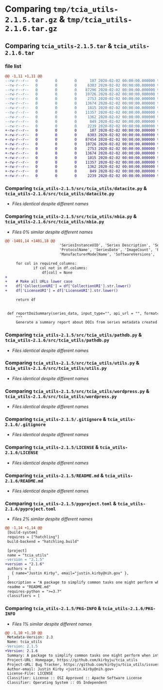 # Comparing `tmp/tcia_utils-2.1.5.tar.gz` & `tmp/tcia_utils-2.1.6.tar.gz`

## Comparing `tcia_utils-2.1.5.tar` & `tcia_utils-2.1.6.tar`

### file list

```diff
@@ -1,11 +1,11 @@
--rw-r--r--   0        0        0      107 2020-02-02 00:00:00.000000 tcia_utils-2.1.5/src/tcia_utils/__init__.py
--rw-r--r--   0        0        0     6303 2020-02-02 00:00:00.000000 tcia_utils-2.1.5/src/tcia_utils/datacite.py
--rw-r--r--   0        0        0    87296 2020-02-02 00:00:00.000000 tcia_utils-2.1.5/src/tcia_utils/nbia.py
--rw-r--r--   0        0        0    10726 2020-02-02 00:00:00.000000 tcia_utils-2.1.5/src/tcia_utils/pathdb.py
--rw-r--r--   0        0        0     2753 2020-02-02 00:00:00.000000 tcia_utils-2.1.5/src/tcia_utils/utils.py
--rw-r--r--   0        0        0    13674 2020-02-02 00:00:00.000000 tcia_utils-2.1.5/src/tcia_utils/wordpress.py
--rw-r--r--   0        0        0     1815 2020-02-02 00:00:00.000000 tcia_utils-2.1.5/.gitignore
--rw-r--r--   0        0        0    11357 2020-02-02 00:00:00.000000 tcia_utils-2.1.5/LICENSE
--rw-r--r--   0        0        0     1362 2020-02-02 00:00:00.000000 tcia_utils-2.1.5/README.md
--rw-r--r--   0        0        0      849 2020-02-02 00:00:00.000000 tcia_utils-2.1.5/pyproject.toml
--rw-r--r--   0        0        0     2239 2020-02-02 00:00:00.000000 tcia_utils-2.1.5/PKG-INFO
+-rw-r--r--   0        0        0      107 2020-02-02 00:00:00.000000 tcia_utils-2.1.6/src/tcia_utils/__init__.py
+-rw-r--r--   0        0        0     6303 2020-02-02 00:00:00.000000 tcia_utils-2.1.6/src/tcia_utils/datacite.py
+-rw-r--r--   0        0        0    87454 2020-02-02 00:00:00.000000 tcia_utils-2.1.6/src/tcia_utils/nbia.py
+-rw-r--r--   0        0        0    10726 2020-02-02 00:00:00.000000 tcia_utils-2.1.6/src/tcia_utils/pathdb.py
+-rw-r--r--   0        0        0     2753 2020-02-02 00:00:00.000000 tcia_utils-2.1.6/src/tcia_utils/utils.py
+-rw-r--r--   0        0        0    13674 2020-02-02 00:00:00.000000 tcia_utils-2.1.6/src/tcia_utils/wordpress.py
+-rw-r--r--   0        0        0     1815 2020-02-02 00:00:00.000000 tcia_utils-2.1.6/.gitignore
+-rw-r--r--   0        0        0    11357 2020-02-02 00:00:00.000000 tcia_utils-2.1.6/LICENSE
+-rw-r--r--   0        0        0     1362 2020-02-02 00:00:00.000000 tcia_utils-2.1.6/README.md
+-rw-r--r--   0        0        0      849 2020-02-02 00:00:00.000000 tcia_utils-2.1.6/pyproject.toml
+-rw-r--r--   0        0        0     2239 2020-02-02 00:00:00.000000 tcia_utils-2.1.6/PKG-INFO
```

### Comparing `tcia_utils-2.1.5/src/tcia_utils/datacite.py` & `tcia_utils-2.1.6/src/tcia_utils/datacite.py`

 * *Files identical despite different names*

### Comparing `tcia_utils-2.1.5/src/tcia_utils/nbia.py` & `tcia_utils-2.1.6/src/tcia_utils/nbia.py`

 * *Files 0% similar despite different names*

```diff
@@ -1401,14 +1401,18 @@
                         'SeriesInstanceUID', 'Series Description', 'SeriesNumber',
                         'ProtocolName', 'SeriesDate', 'ImageCount', 'FileSize', 'TimeStamp',
                         'ManufacturerModelName', 'SoftwareVersions', 'LicenseURI']
     
     for col in required_columns:
             if col not in df.columns:
                 df[col] = None
+                
+    # Make all URLs lower case
+    df['CollectionURI'] = df['CollectionURI'].str.lower()
+    df['LicenseURI'] = df['LicenseURI'].str.lower()
     
     return df
 
 
 def reportDoiSummary(series_data, input_type="", api_url = "", format=""):
     """
     Generate a summary report about DOIs from series metadata created by the
```

### Comparing `tcia_utils-2.1.5/src/tcia_utils/pathdb.py` & `tcia_utils-2.1.6/src/tcia_utils/pathdb.py`

 * *Files identical despite different names*

### Comparing `tcia_utils-2.1.5/src/tcia_utils/utils.py` & `tcia_utils-2.1.6/src/tcia_utils/utils.py`

 * *Files identical despite different names*

### Comparing `tcia_utils-2.1.5/src/tcia_utils/wordpress.py` & `tcia_utils-2.1.6/src/tcia_utils/wordpress.py`

 * *Files identical despite different names*

### Comparing `tcia_utils-2.1.5/.gitignore` & `tcia_utils-2.1.6/.gitignore`

 * *Files identical despite different names*

### Comparing `tcia_utils-2.1.5/LICENSE` & `tcia_utils-2.1.6/LICENSE`

 * *Files identical despite different names*

### Comparing `tcia_utils-2.1.5/README.md` & `tcia_utils-2.1.6/README.md`

 * *Files identical despite different names*

### Comparing `tcia_utils-2.1.5/pyproject.toml` & `tcia_utils-2.1.6/pyproject.toml`

 * *Files 2% similar despite different names*

```diff
@@ -1,14 +1,14 @@
 [build-system]
 requires = ["hatchling"]
 build-backend = "hatchling.build"
 
 [project]
 name = "tcia_utils"
-version = "2.1.5"
+version = "2.1.6"
 authors = [
   { name="Justin Kirby", email="justin.kirby@nih.gov" },
 ]
 description = "A package to simplify common tasks one might perform when interacting with The Cancer Imaging Archive (TCIA) via Jupyter/Python."
 readme = "README.md"
 requires-python = ">=3.7"
 classifiers = [
```

### Comparing `tcia_utils-2.1.5/PKG-INFO` & `tcia_utils-2.1.6/PKG-INFO`

 * *Files 1% similar despite different names*

```diff
@@ -1,10 +1,10 @@
 Metadata-Version: 2.3
 Name: tcia_utils
-Version: 2.1.5
+Version: 2.1.6
 Summary: A package to simplify common tasks one might perform when interacting with The Cancer Imaging Archive (TCIA) via Jupyter/Python.
 Project-URL: Homepage, https://github.com/kirbyju/tcia_utils
 Project-URL: Bug Tracker, https://github.com/kirbyju/tcia_utils/issues
 Author-email: Justin Kirby <justin.kirby@nih.gov>
 License-File: LICENSE
 Classifier: License :: OSI Approved :: Apache Software License
 Classifier: Operating System :: OS Independent
```

